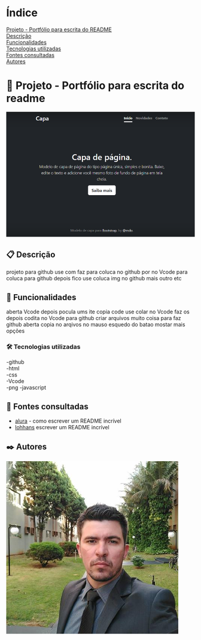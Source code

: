 # Índice
 [Projeto - Portfólio para escrita do README](#projeto---portf%C3%B3lio-para-escrita-do-readme)  
 [Descrição](#descri%C3%A7%C3%A3o)  
 [Funcionalidades](#funcionalidades)  
 [Tecnologias utilizadas](#tecnologias-utilizadas)  
 [Fontes consultadas](#fontes-consultadas)  
 [Autores](#autores)  

# 🚀 Projeto - Portfólio para escrita do readme
![img](img/capa.png)
 
 ## 📋 Descrição
projeto para github use com faz para coluca no github por no Vcode para coluca para github 
depois fico use coluca  img no github mais outro etc
 ## 🔧 Funcionalidades
aberta Vcode depois pocula ums ite copia code use colar no Vcode faz os depois codita no Vcode para github criar arquivos
muito coisa para faz github aberta copia no arqivos no mauso esquedo do batao mostar mais opções
 ### 🛠️ Tecnologias utilizadas
-github  
 -html  
 -css  
 -Vcode   
 -png
 -javascript    
 
 ## 📄 Fontes consultadas
* [alura](https://www.alura.com.br/artigos/escrever-bom-readme) - como escrever um README incrível
* [lohhans](https://gist.github.com/lohhans/f8da0b147550df3f96914d3797e9fb89) escrever um README incrível
 ## ✒️ Autores
![img](img/Leo.png)
